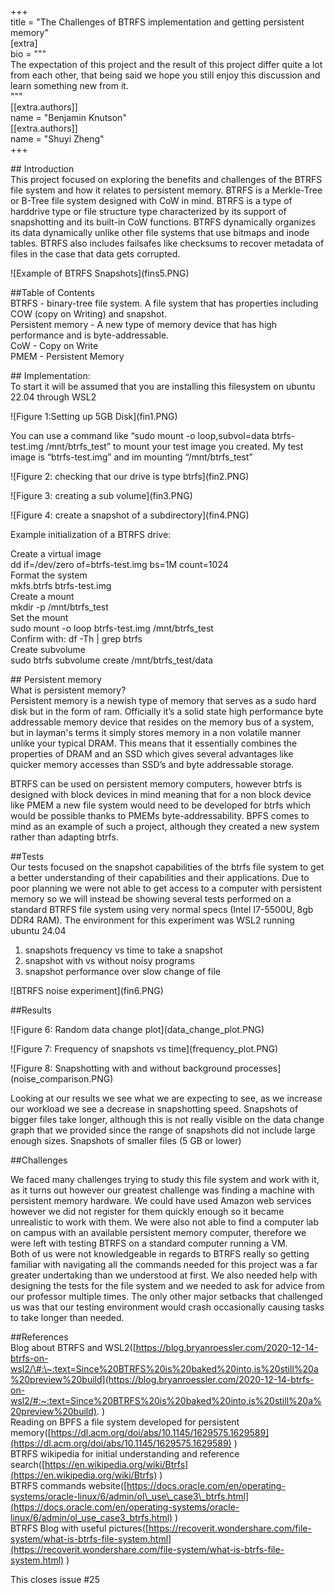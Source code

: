 \+++  
title \= "The Challenges of BTRFS implementation and getting persistent memory"  
\[extra\]  
bio \= """  
  The expectation of this project and the result of this project differ quite a lot from each other, that being said we hope you still enjoy this discussion and learn something new from it.  
"""  
\[\[extra.authors\]\]  
name \= "Benjamin Knutson"  
\[\[extra.authors\]\]  
name \= "Shuyi Zheng"  
\+++

\#\# Introduction  
This project focused on exploring the benefits and challenges of the BTRFS file system and how it relates to persistent memory. BTRFS is a Merkle-Tree or B-Tree file system designed with CoW in mind. BTRFS is a type of harddrive type or file structure type characterized by its support of snapshotting and its built-in CoW functions. BTRFS dynamically organizes its data dynamically unlike other file systems that use bitmaps and inode tables. BTRFS also includes failsafes like checksums to recover metadata of files in the case that data gets corrupted.

\!\[Example of BTRFS Snapshots\](fins5.PNG)

\#\#Table of Contents  
BTRFS \- binary-tree file system. A file system that has properties including COW (copy on Writing) and snapshot.  
Persistent memory \- A new type of memory device that has high performance and is byte-addressable.  
CoW \- Copy on Write  
PMEM \- Persistent Memory

\#\# Implementation:  
To start it will be assumed that you are installing this filesystem on ubuntu 22.04 through WSL2

\!\[Figure 1:Setting up 5GB Disk\](fin1.PNG)

You can use a command like “sudo mount \-o loop,subvol=data btrfs-test.img /mnt/btrfs\_test” to mount your test image you created. My test image is “btrfs-test.img” and im mounting “/mnt/btrfs\_test”

\!\[Figure 2: checking that our drive is type btrfs\](fin2.PNG)

\!\[Figure 3: creating a sub volume\](fin3.PNG)

\!\[Figure 4: create a snapshot of a subdirectory\](fin4.PNG)

Example initialization of a BTRFS drive:

Create a virtual image  
dd if=/dev/zero of=btrfs-test.img bs=1M count=1024  
Format the system   
mkfs.btrfs btrfs-test.img  
Create a mount  
mkdir \-p /mnt/btrfs\_test  
Set the mount  
sudo mount \-o loop btrfs-test.img /mnt/btrfs\_test  
Confirm with: df \-Th | grep btrfs  
Create subvolume  
sudo btrfs subvolume create /mnt/btrfs\_test/data

\#\# Persistent memory   
What is persistent memory?   
Persistent memory is a newish type of memory that serves as a sudo hard disk but in the form of ram. Officially it’s a solid state high performance byte addressable memory device that resides on the memory bus of a system, but in layman's terms it simply stores memory in a non volatile manner unlike your typical DRAM. This means that it essentially combines the properties of DRAM and an SSD which gives several advantages like quicker memory accesses than SSD’s and byte addressable storage.

BTRFS can be used on persistent memory computers, however btrfs is designed with block devices in mind meaning that for a non block device like PMEM a new file system would need to be developed for btrfs which would be possible thanks to PMEMs byte-addressability. BPFS comes to mind as an example of such a project, although they created a new system rather than adapting btrfs. 

\#\#Tests  
Our tests focused on the snapshot capabilities of the btrfs file system to get a better understanding of their capabilities and their applications. Due to poor planning we were not able to get access to a computer with persistent memory so we will instead be showing several tests performed on a standard BTRFS file system using very normal specs (Intel I7-5500U, 8gb DDR4 RAM). The environment for this experiment was WSL2 running ubuntu 24.04

1. snapshots frequency vs time to take a snapshot  
2. snapshot with vs without noisy programs  
3. snapshot performance over slow change of file

\!\[BTRFS noise experiment\](fin6.PNG)

\#\#Results

\!\[Figure 6: Random data change plot\](data\_change\_plot.PNG)

\!\[Figure 7: Frequency of snapshots vs time\](frequency\_plot.PNG)

\!\[Figure 8: Snapshotting with and without background processes\](noise\_comparison.PNG)

Looking at our results we see what we are expecting to see, as we increase our workload we see a decrease in snapshotting speed. Snapshots of bigger files take longer, although this is not really visible on the data change graph that we provided since the range of snapshots did not include large enough sizes. Snapshots of smaller files (5 GB or lower)

\#\#Challenges 

We faced many challenges trying to study this file system and work with it, as it turns out however our greatest challenge was finding a machine with persistent memory hardware. We could have used Amazon web services however we did not register for them quickly enough so it became unrealistic to work with them. We were also not able to find a computer lab on campus with an available persistent memory computer, therefore we were left with testing BTRFS on a standard computer running a VM.   
Both of us were not knowledgeable in regards to BTRFS really so getting familiar with navigating all the commands needed for this project was a far greater undertaking than we understood at first. We also needed help with designing the tests for the file system and we needed to ask for advice from our professor multiple times. The only other major setbacks that challenged us was that our testing environment would crash occasionally causing tasks to take longer than needed. 

\#\#References  
Blog about BTRFS and WSL2([https://blog.bryanroessler.com/2020-12-14-btrfs-on-wsl2/\#:\~:text=Since%20BTRFS%20is%20baked%20into,is%20still%20a%20preview%20build](https://blog.bryanroessler.com/2020-12-14-btrfs-on-wsl2/#:~:text=Since%20BTRFS%20is%20baked%20into,is%20still%20a%20preview%20build). )  
Reading on BPFS a file system developed for persistent memory([https://dl.acm.org/doi/abs/10.1145/1629575.1629589](https://dl.acm.org/doi/abs/10.1145/1629575.1629589) )  
BTRFS wikipedia for initial understanding and reference search([https://en.wikipedia.org/wiki/Btrfs](https://en.wikipedia.org/wiki/Btrfs) )   
BTRFS commands website([https://docs.oracle.com/en/operating-systems/oracle-linux/6/admin/ol\_use\_case3\_btrfs.html](https://docs.oracle.com/en/operating-systems/oracle-linux/6/admin/ol_use_case3_btrfs.html) )  
BTRFS Blog with useful pictures([https://recoverit.wondershare.com/file-system/what-is-btrfs-file-system.html](https://recoverit.wondershare.com/file-system/what-is-btrfs-file-system.html) )

This closes issue \#25

